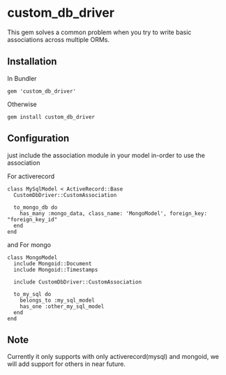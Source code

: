 # custom_db_driver
This gem solves a common problem when you try to write basic associations across multiple ORMs.

## Installation

In Bundler

```
gem 'custom_db_driver'
```

Otherwise

```
gem install custom_db_driver
```

## Configuration

just include the association module in your model in-order to use the association



For activerecord

```
class MySqlModel < ActiveRecord::Base
  CustomDbDriver::CustomAssociation

  to_mongo_db do
    has_many :mongo_data, class_name: 'MongoModel', foreign_key: "foreign_key_id"
  end
end
```


and For mongo

```
class MongoModel
  include Mongoid::Document
  include Mongoid::Timestamps

  include CustomDbDriver::CustomAssociation

  to_my_sql do
    belongs_to :my_sql_model
    has_one :other_my_sql_model
  end
end
```


## Note
Currently it only supports with only activerecord(mysql) and mongoid, we will add support for others in near future.
